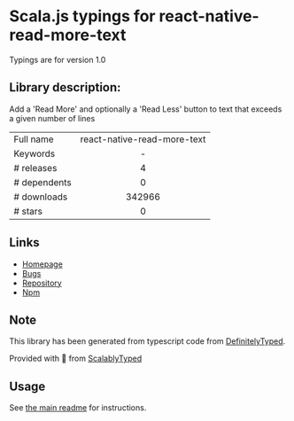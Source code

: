 
# Scala.js typings for react-native-read-more-text

Typings are for version 1.0

## Library description:
Add a 'Read More' and optionally a 'Read Less' button to text that exceeds a given number of lines

|                    |                 |
| ------------------ | :-------------: |
| Full name          | react-native-read-more-text |
| Keywords           | - |
| # releases         | 4 |
| # dependents       | 0 |
| # downloads        | 342966 |
| # stars            | 0 |

## Links
- [Homepage](https://github.com/expo/react-native-read-more-text#readme)
- [Bugs](https://github.com/expo/react-native-read-more-text/issues)
- [Repository](https://github.com/expo/react-native-read-more-text)
- [Npm](https://www.npmjs.com/package/react-native-read-more-text)
    


## Note
This library has been generated from typescript code from [DefinitelyTyped](https://definitelytyped.org).

Provided with :purple_heart: from [ScalablyTyped](https://github.com/oyvindberg/ScalablyTyped)

## Usage
See [the main readme](../../readme.md) for instructions.


